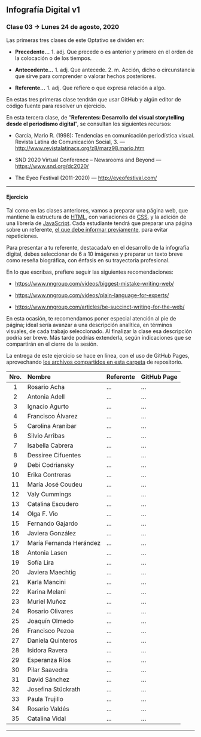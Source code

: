 ## Infografía Digital v1

### Clase 03 → Lunes 24 de agosto, 2020

Las primeras tres clases de este Optativo se dividen en:

- **Precedente…** 1. adj. Que precede o es anterior y primero en el orden de la colocación o de los tiempos.

- **Antecedente…** 1. adj. Que antecede. 2. m. Acción, dicho o circunstancia que sirve para comprender o valorar hechos posteriores.

- **Referente…** 1. adj. Que refiere o que expresa relación a algo.

En estas tres primeras clase tendrán que usar GitHub y algún editor de código fuente para resolver un ejercicio. 

En esta tercera clase, de "**Referentes: Desarrollo del visual storytelling desde el periodismo digital**", se consultan los siguientes recursos: 
 
- García, Mario R. (1998):  Tendencias en comunicación periodística visual. Revista Latina de Comunicación Social, 3. — http://www.revistalatinacs.org/z8/marz98.mario.htm

- SND 2020 Virtual Conference – Newsrooms and Beyond — https://www.snd.org/dc2020/

- The Eyeo Festival (2011-2020) — http://eyeofestival.com/

- - - - - - - 

#### Ejercicio

Tal como en las clases anteriores, vamos a preparar una página web, que mantiene la estructura de [HTML](https://github.com/profesorfaco/dno075-2020/wiki/HTML), con variaciones de [CSS](https://github.com/profesorfaco/dno075-2020/wiki/CSS), y la adición de una librería de [JavaScript](https://github.com/profesorfaco/dno075-2020/wiki/JavaScript). Cada estudiante tendrá que preparar una página sobre un referente, [el que debe informar previamente](https://docs.google.com/spreadsheets/d/19ML53DbFRYwhlO7iK0WV0oXUAt_Np4wDj4BaRuVSp-8/edit?usp=sharing), para evitar repeticiones. 

Para presentar a tu referente, destacada/o en el desarrollo de la infografía digital, debes seleccionar de 6 a 10 imágenes y preparar un texto breve como reseña biográfica, con énfasis en su trayectoria profesional.

En lo que escribas, prefiere seguir las siguientes recomendaciones: 

- https://www.nngroup.com/videos/biggest-mistake-writing-web/

- https://www.nngroup.com/videos/plain-language-for-experts/

- https://www.nngroup.com/articles/be-succinct-writing-for-the-web/

En esta ocasión, te recomendamos poner especial atención al pie de página; ideal sería avanzar a una descripción analítica, en términos visuales, de cada trabajo seleccionado. Al finalizar la clase esa descripción podría ser breve. Más tarde podrías extenderla, según indicaciones que se compartirán en el cierre de la sesión.

La entrega de este ejercicio se hace en línea, con el uso de GitHub Pages, aprovechando [los archivos compartidos en esta carpeta](https://profesorfaco.github.io/dno075-2020/clase-03/) de repositorio.

| Nro.  | Nombre | Referente | GitHub Page |
|:-----:|:-------|:----------|:-----|
| 1 | Rosario Acha | … | … |
| 2 | Antonia Adell | … | … |
| 3 | Ignacio Agurto | … | … |
| 4 | Francisco Álvarez | … | … |
| 5 | Carolina Aranibar | … | … |
| 6 | Silvio Arribas | … | … |
| 7 | Isabella Cabrera | … | … |
| 8 | Dessiree Cifuentes | … | … |
| 9 | Debi Codriansky | … | … |
| 10 | Erika Contreras | … | … |
| 11 | María José Coudeu | … | … |
| 12 | Valy Cummings | … | … |
| 13 | Catalina Escudero | … | … |
| 14 | Olga F. Vio | … | … |
| 15 | Fernando Gajardo | … | … |
| 16 | Javiera González | … | … |
| 17 | María Fernanda Herández | … | … |
| 18 | Antonia Lasen | … | … |
| 19 | Sofía Lira | … | … |
| 20 | Javiera Maechtig | … | … |
| 21 | Karla Mancini | … | … |
| 22 | Karina Melani | … | … |
| 23 | Muriel Muñoz | … | … |
| 24 | Rosario Olivares | … | … |
| 25 | Joaquín Olmedo | … | … |
| 26 | Francisco Pezoa | … | … |
| 27 | Daniela Quinteros | … | … |
| 28 | Isidora Ravera | … | … |
| 29 | Esperanza Ríos | … | … |
| 30 | Pilar Saavedra | … | … |
| 31 | David Sánchez | … | … |
| 32 | Josefina Stückrath | … | … |
| 33 | Paula Trujillo | … | … |
| 34 | Rosario Valdés | … | … |
| 35 | Catalina Vidal | … | … |


- - - - - - - 
